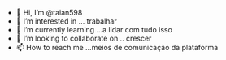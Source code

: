 - 👋 Hi, I’m @taian598
- 👀 I’m interested in ... trabalhar 
- 🌱 I’m currently learning ...a lidar com tudo isso 
- 💞️ I’m looking to collaborate on .. crescer 
- 📫 How to reach me ...meios de comunicação da plataforma 

<!---
taian598/taian598 is a ✨ special ✨ repository because its `README.md` (this file) appears on your GitHub profile.
You can click the Preview link to take a look at your changes.
--->
